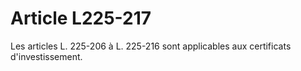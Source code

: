 # Article L225-217

Les articles L. 225-206 à L. 225-216 sont applicables aux certificats d'investissement.
